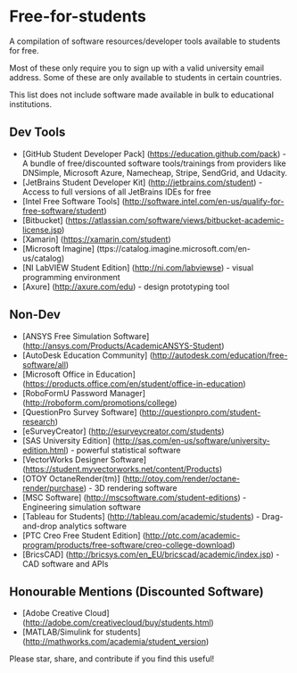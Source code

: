 # Free-for-students


A compilation of software resources/developer tools available to students for free.

Most of these only require you to sign up with a valid university email address. Some of these are only available to students in certain countries.

This list does not include software made available in bulk to educational institutions. 

## Dev Tools
- [GitHub Student Developer Pack] (https://education.github.com/pack) - A bundle of free/discounted software tools/trainings from providers like DNSimple, Microsoft Azure, Namecheap, Stripe, SendGrid, and Udacity.
- [JetBrains Student Developer Kit] (http://jetbrains.com/student) - Access to full versions of all JetBrains IDEs for free 
- [Intel Free Software Tools] (http://software.intel.com/en-us/qualify-for-free-software/student)
- [Bitbucket] (https://atlassian.com/software/views/bitbucket-academic-license.jsp)
- [Xamarin] (https://xamarin.com/student)
- [Microsoft Imagine] (ttps://catalog.imagine.microsoft.com/en-us/catalog)
- [NI LabVIEW Student Edition] (http://ni.com/labviewse) - visual programming environment
- [Axure] (http://axure.com/edu) - design prototyping tool

## Non-Dev
- [ANSYS Free Simulation Software] (http://ansys.com/Products/AcademicANSYS-Student)
- [AutoDesk Education Community] (http://autodesk.com/education/free-software/all)
- [Microsoft Office in Education] (https://products.office.com/en/student/office-in-education)
- [RoboFormU Password Manager] (http://roboform.com/promotions/college)
- [QuestionPro Survey Software] (http://questionpro.com/student-research)
- [eSurveyCreator] (http://esurveycreator.com/students)
- [SAS University Edition] (http://sas.com/en-us/software/university-edition.html) - powerful statistical software
- [VectorWorks Designer Software] (https://student.myvectorworks.net/content/Products)
- [OTOY OctaneRender(tm)] (http://otoy.com/render/octane-render/purchase) - 3D rendering software
- [MSC Software] (http://mscsoftware.com/student-editions) - Engineering simulation software
- [Tableau for Students] (http://tableau.com/academic/students) - Drag-and-drop analytics software
- [PTC Creo Free Student Edition] (http://ptc.com/academic-program/products/free-software/creo-college-download)
- [BricsCAD] (http://bricsys.com/en_EU/bricscad/academic/index.jsp) - CAD software and APIs

## Honourable Mentions (Discounted Software)
- [Adobe Creative Cloud] (http://adobe.com/creativecloud/buy/students.html)
- [MATLAB/Simulink for students] (http://mathworks.com/academia/student_version)


Please star, share, and contribute if you find this useful!
